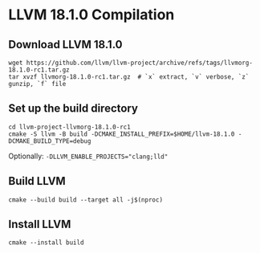 # LLVM 18.1.0 Compilation


## Download LLVM 18.1.0

```shell
wget https://github.com/llvm/llvm-project/archive/refs/tags/llvmorg-18.1.0-rc1.tar.gz
tar xvzf llvmorg-18.1.0-rc1.tar.gz  # `x` extract, `v` verbose, `z` gunzip, `f` file
```

## Set up the build directory

```shell
cd llvm-project-llvmorg-18.1.0-rc1
cmake -S llvm -B build -DCMAKE_INSTALL_PREFIX=$HOME/llvm-18.1.0 -DCMAKE_BUILD_TYPE=debug
```

Optionally: `-DLLVM_ENABLE_PROJECTS="clang;lld"`

## Build LLVM

```shell
cmake --build build --target all -j$(nproc)
```

## Install LLVM

```shell
cmake --install build
```
